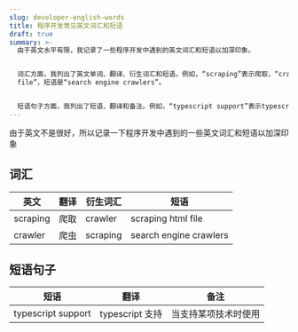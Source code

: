 ```yaml
---
slug: developer-english-words
title: 程序开发常见英文词汇和短语
draft: true
summary: >-
  由于英文水平有限，我记录了一些程序开发中遇到的英文词汇和短语以加深印象。


  词汇方面，我列出了英文单词、翻译、衍生词汇和短语。例如，“scraping”表示爬取，“crawler”表示爬虫，衍生词汇是“scraping html
  file”，短语是“search engine crawlers”。


  短语句子方面，我列出了短语、翻译和备注。例如，“typescript support”表示typescript支持，当支持某项技术时可以使用这个短语。
---
```


由于英文不是很好，所以记录一下程序开发中遇到的一些英文词汇和短语以加深印象

<!--truncate-->

## 词汇

| 英文     | 翻译 | 衍生词汇 | 短语                   |
| -------- | ---- | -------- | ---------------------- |
| scraping | 爬取 | crawler  | scraping html file     |
| crawler  | 爬虫 | scraping | search engine crawlers |

## 短语句子

| 短语               | 翻译            | 备注                 |
| ------------------ | --------------- | -------------------- |
| typescript support | typescript 支持 | 当支持某项技术时使用 |
